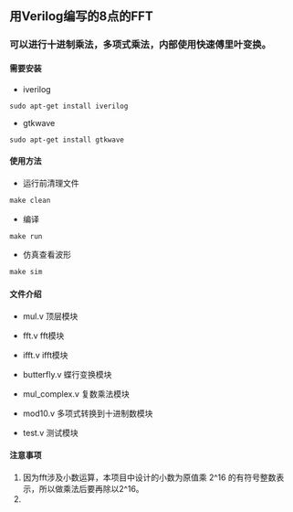 ## 用Verilog编写的8点的FFT



### 可以进行十进制乘法，多项式乘法，内部使用快速傅里叶变换。



#### 需要安装


* iverilog

```
sudo apt-get install iverilog
```

* gtkwave

```
sudo apt-get install gtkwave
```

#### 使用方法

* 运行前清理文件

```makefile
make clean
```

* 编译

```makefile
make run
```

* 仿真查看波形

```makefile
make sim
```



#### 文件介绍

* mul.v 顶层模块

* fft.v fft模块

* ifft.v ifft模块

* butterfly.v 蝶行变换模块

* mul_complex.v 复数乘法模块

* mod10.v 多项式转换到十进制数模块

* test.v 测试模块

  

#### 注意事项

1. 因为fft涉及小数运算，本项目中设计的小数为原值乘 2^16 的有符号整数表示，所以做乘法后要再除以2^16。
2. 
